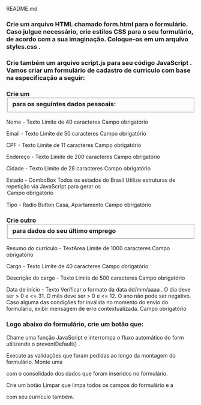 README.md


### Crie um arquivo HTML chamado form.html para o formulário. Caso julgue necessário, crie estilos CSS para o seu formulário, de acordo com a sua imaginação. Coloque-os em um arquivo styles.css .

### Crie também um arquivo script.js para seu código JavaScript . Vamos criar um formulário de cadastro de currículo com base na especificação a seguir:

### Crie um <fieldset> para os seguintes dados pessoais:

Nome - Texto
Limite de 40 caracteres
Campo obrigatório

Email - Texto
Limite de 50 caracteres
Campo obrigatório

CPF - Texto
Limite de 11 caracteres
Campo obrigatório

Endereço - Texto
Limite de 200 caracteres
Campo obrigatório

Cidade - Texto
Limite de 28 caracteres
Campo obrigatório

Estado - ComboBox
Todos os estados do Brasil
Utilize estruturas de repetição via JavaScript para gerar os <option>
Campo obrigatório

Tipo - Radio Button
Casa, Apartamento
Campo obrigatório

### Crie outro <fieldset> para dados do seu último emprego

Resumo do currículo - TextArea
Limite de 1000 caracteres
Campo obrigatório

Cargo - Texto
Limite de 40 caracteres
Campo obrigatório

Descrição do cargo - Texto
Limite de 500 caracteres
Campo obrigatório

Data de início - Texto
Verificar o formato da data dd/mm/aaaa .
O dia deve ser > 0 e <= 31.
O mês deve ser > 0 e <= 12.
O ano não pode ser negativo.
Caso alguma das condições for inválida no momento do envio do formulário, exibir mensagem de erro contextualizada.
Campo obrigatório

### Logo abaixo do formulário, crie um botão que:

Chame uma função JavaScript e interrompa o fluxo automático do form utilizando o preventDefault() .

Execute as validações que foram pedidas ao longo da montagem do formulário.
Monte uma <div> com o consolidado dos dados que foram inseridos no formulário.

Crie um botão Limpar que limpa todos os campos do formulário e a <div> com seu currículo também.
